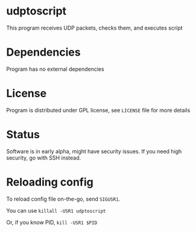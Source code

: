 # udptoscript
This program receives UDP packets, checks them, and executes script

# Dependencies
Program has no external dependencies

# License
Program is distributed under GPL license, see `LICENSE` file for more details

# Status
Software is in early alpha, might have security issues. If you need high security, go with SSH instead.

# Reloading config
To reload config file on-the-go, send `SIGUSR1`.

You can use `killall -USR1 udptoscript`

Or, if you know PID, `kill -USR1 $PID`
